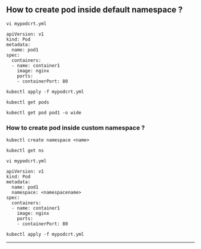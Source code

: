 ## How to create pod inside default namespace ?


```
vi mypodcrt.yml
```


```
apiVersion: v1
kind: Pod
metadata:
  name: pod1
spec:
  containers:
  - name: container1
    image: nginx
    ports:
    - containerPort: 80

```


```
kubectl apply -f mypodcrt.yml
```

```
kubectl get pods
```

```
kubectl get pod pod1 -o wide

```



### How to create pod inside custom namespace ?



```
kubectl create namespace <name>
```

```
kubectl get ns
```


```
vi mypodcrt.yml
```


```
apiVersion: v1
kind: Pod
metadata:
  name: pod1
  namespace: <namespacename>
spec:
  containers:
  - name: container1
    image: nginx
    ports:
    - containerPort: 80

```


```
kubectl apply -f mypodcrt.yml
```


--------------------------------------------------

